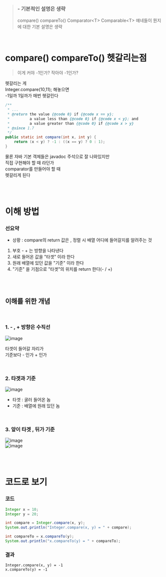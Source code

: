 > ### - 기본적인 설명은 생략  
> compare() compareTo() Comparator\<T> Comparable\<T> 얘네들이 뭔지에 대한 기본 설명은 생략
  
<br>  
  
# compare() compareTo() 헷갈리는점 
  
> 이게 커야 -1인가? 작아야 -1인가?  
  
헷갈리는 게    
Integer.compare(10,11); 해놓으면   
-1일까 1일까가 매번 헷갈린다    
  
```java
/**
 * ...
 * @return the value {@code 0} if {@code x == y};
 *         a value less than {@code 0} if {@code x < y}; and
 *         a value greater than {@code 0} if {@code x > y}
 * @since 1.7
 */
public static int compare(int x, int y) {
    return (x < y) ? -1 : ((x == y) ? 0 : 1);
}
```
  
물론 자바 기본 객체들은 javadoc 주석으로 잘 나와있지만  
직접 구현해야 할 때 라던가  
comparator를 만들어야 할 때  
헷갈리게 된다   
  
<br><br>  
  
# 이해 방법  
   
### 선요약    
  
- 상황 : compare의 return 값은 , 정렬 시 배열 어디에 들어갈지를 알려주는 것   
     
1. 부호 - + 는 방향을 나타낸다    
2. 새로 들어온 값을 "타겟" 이라 한다   
3. 원래 배열에 있던 값을 "기준" 이라 한다  
4. "기준" 을 기점으로 "타겟"의 위치를 return 한다(- / +)  
  
<br><br>  
  
## 이해를 위한 개념  
  
<br>
  
### 1. - , + 방향은 수직선   
![image](https://github.com/PhysicksKim/TIL/assets/101965836/73965720-b13d-48eb-9ae9-a34dac29d403)
  
타겟이 들어갈 자리가       
기준보다 - 인가 + 인가   
  
<br>  
  
### 2. 타겟과 기준  
  
![image](https://github.com/PhysicksKim/TIL/assets/101965836/b6da5ecb-284d-4b59-b8d0-ede027476f7d)  
    
- 타겟 : 굴러 들어온 놈   
- 기준 : 배열에 원래 있던 놈   
  
<br>  
   
### 3. 앞이 타겟 , 뒤가 기준  
![image](https://github.com/PhysicksKim/TIL/assets/101965836/ebaf6340-dad6-417f-81a3-557e321f1897)   
![image](https://github.com/PhysicksKim/TIL/assets/101965836/8602220c-e14a-423c-b6b1-fbcc5ae731db)    
  
<br><br> 

# 코드로 보기  

### 코드

```java
Integer x = 10;
Integer y = 20;

int compare = Integer.compare(x, y);
System.out.println("Integer.compare(x, y) = " + compare);

int compareTo = x.compareTo(y);
System.out.println("x.compareTo(y) = " + compareTo);
```

### 결과  

```
Integer.compare(x, y) = -1
x.compareTo(y) = -1
```
  
